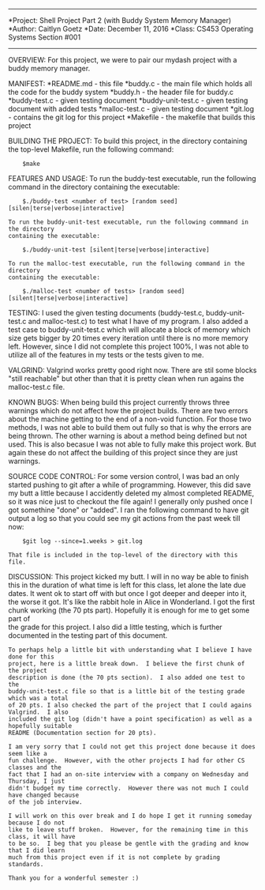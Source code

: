 ******************************************************************
*Project: Shell Project Part 2 (with Buddy System Memory Manager)
*Author: Caitlyn Goetz
*Date: December 11, 2016
*Class: CS453 Operating Systems Section #001
*****************************************************************

OVERVIEW:
	For this project, we were to pair our mydash project with a buddy memory
	manager.

MANIFEST:
	*README.md - this file
	*buddy.c - the main file which holds all the code for the buddy system
	*buddy.h - the header file for buddy.c
	*buddy-test.c - given testing document
	*buddy-unit-test.c - given testing document with added tests
	*malloc-test.c - given testing document
	*git.log - contains the git log for this project
	*Makefile - the makefile that builds this project

BUILDING THE PROJECT:
	To build this project, in the directory containing the top-level Makefile,
	run the following command:

		$make

FEATURES AND USAGE:
	To run the buddy-test executable, run the following command in the directory
	containing the executable:

		$./buddy-test <number of test> [random seed] [silen|terse|verbose|interactive]

	To run the buddy-unit-test executable, run the following commmand in the directory
	containing the executable:

		$./buddy-unit-test [silent|terse|verbose|interactive]

	To run the malloc-test executable, run the following command in the directory
	containing the executable:

		$./malloc-test <number of tests> [random seed] [silent|terse|verbose|interactive]

TESTING:
	I used the given testing documents (buddy-test.c, buddy-unit-test.c and 
	malloc-test.c) to test what I have of my program.  I also added a test 
	case to buddy-unit-test.c which will allocate a block of memory which
	size gets bigger by 20 times every iteration until there is no more memory
	left.  However, since I did not complete this project 100%, I was not able
	to utilize all of the features in my tests or the tests given to me.

VALGRIND:
	Valgrind works pretty good right now.  There are stil some blocks "still reachable" but other than
	that it is pretty clean when run agains the malloc-test.c file.

KNOWN BUGS:
	When being build this project currently throws three warnings which do not affect how the project
	builds.  There are two errors about the machine getting to the end of a non-void function.  For those
	two methods, I was not able to build them out fully so that is why the errors are being thrown.
	The other warning is about a method being defined but not used.  This is also becasue I was not able
	to fully make this project work.  But again these do not affect the building of this project since
	they are just warnings.

SOURCE CODE CONTROL:
	For some version control, I was bad an only started pushing to git after a while of programming.
	However, this did save my butt a little because I accidently deleted my almost completed README,
	so it was nice just to checkout the file again!  I generally only pushed once I got somethine 
	"done" or "added".  I ran the following command to have git output a log so that you could see
	my git actions from the past week till now:

		$git log --since=1.weeks > git.log

	That file is included in the top-level of the directory with this file.

DISCUSSION:
	This project kicked my butt.  I will in no way be able to finish this in the
	duration of what time is left for this class, let alone the late due dates.  It
	went ok to start off with but once I got deeper and deeper into it, the worse
	it got.  It's like the rabbit hole in Alice in Wonderland.  I got the first chunk
	working (the 70 pts part).  Hopefully it is enough for me to get some part of	
	the grade for this project.  I also did a little testing, which is further
	documented in the testing part of this document.

	To perhaps help a little bit with understanding what I believe I have done for this
	project, here is a little break down.  I believe the first chunk of the project
	description is done (the 70 pts section).  I also added one test to the 
	buddy-unit-test.c file so that is a little bit of the testing grade which was a total
	of 20 pts. I also checked the part of the project that I could agains Valgrind.  I also 
	included the git log (didn't have a point specification) as well as a hopefully suitable 
	README (Documentation section for 20 pts).

	I am very sorry that I could not get this project done because it does seem like a 
	fun challenge.  However, with the other projects I had for other CS classes and the
	fact that I had an on-site interview with a company on Wednesday and Thursday, I just
	didn't budget my time correctly.  However there was not much I could have changed because
	of the job interview.

	I will work on this over break and I do hope I get it running someday because I do not
	like to leave stuff broken.  However, for the remaining time in this class, it will have
	to be so.  I beg that you please be gentle with the grading and know that I did learn
	much from this project even if it is not complete by grading standards.

	Thank you for a wonderful semester :)
